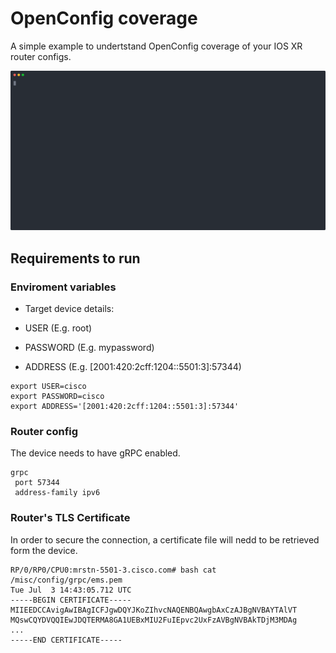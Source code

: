 # OpenConfig coverage

A simple example to undertstand OpenConfig coverage of your IOS XR router configs.

![coverage](static/oc-diff.svg)

## Requirements to run

### Enviroment variables

- Target device details:

- USER (E.g. root)
- PASSWORD (E.g. mypassword)
- ADDRESS (E.g. [2001:420:2cff:1204::5501:3]:57344)

```console
export USER=cisco
export PASSWORD=cisco
export ADDRESS='[2001:420:2cff:1204::5501:3]:57344'
```

### Router config

The device needs to have gRPC enabled.

```console
grpc
 port 57344
 address-family ipv6
```

### Router's TLS Certificate

In order to secure the connection, a certificate file will nedd to be retrieved form the device.

```console
RP/0/RP0/CPU0:mrstn-5501-3.cisco.com# bash cat /misc/config/grpc/ems.pem
Tue Jul  3 14:43:05.712 UTC
-----BEGIN CERTIFICATE-----
MIIEEDCCAvigAwIBAgICFJgwDQYJKoZIhvcNAQENBQAwgbAxCzAJBgNVBAYTAlVT
MQswCQYDVQQIEwJDQTERMA8GA1UEBxMIU2FuIEpvc2UxFzAVBgNVBAkTDjM3MDAg
...
-----END CERTIFICATE-----
```